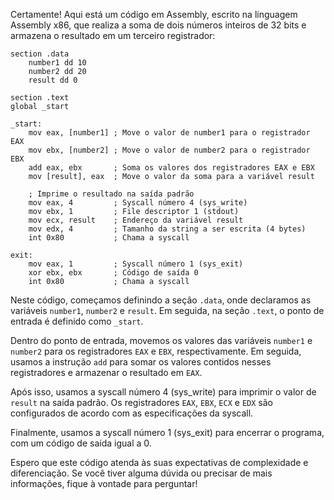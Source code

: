 Certamente! Aqui está um código em Assembly, escrito na linguagem Assembly x86, que realiza a soma de dois números inteiros de 32 bits e armazena o resultado em um terceiro registrador:

```assembly
section .data
    number1 dd 10
    number2 dd 20
    result dd 0

section .text
global _start

_start:
    mov eax, [number1] ; Move o valor de number1 para o registrador EAX
    mov ebx, [number2] ; Move o valor de number2 para o registrador EBX
    add eax, ebx       ; Soma os valores dos registradores EAX e EBX
    mov [result], eax  ; Move o valor da soma para a variável result

    ; Imprime o resultado na saída padrão
    mov eax, 4         ; Syscall número 4 (sys_write)
    mov ebx, 1         ; File descriptor 1 (stdout)
    mov ecx, result    ; Endereço da variável result
    mov edx, 4         ; Tamanho da string a ser escrita (4 bytes)
    int 0x80           ; Chama a syscall

exit:
    mov eax, 1         ; Syscall número 1 (sys_exit)
    xor ebx, ebx       ; Código de saída 0
    int 0x80           ; Chama a syscall
```

Neste código, começamos definindo a seção `.data`, onde declaramos as variáveis `number1`, `number2` e `result`. Em seguida, na seção `.text`, o ponto de entrada é definido como `_start`.

Dentro do ponto de entrada, movemos os valores das variáveis `number1` e `number2` para os registradores `EAX` e `EBX`, respectivamente. Em seguida, usamos a instrução `add` para somar os valores contidos nesses registradores e armazenar o resultado em `EAX`.

Após isso, usamos a syscall número 4 (sys_write) para imprimir o valor de `result` na saída padrão. Os registradores `EAX`, `EBX`, `ECX` e `EDX` são configurados de acordo com as especificações da syscall. 

Finalmente, usamos a syscall número 1 (sys_exit) para encerrar o programa, com um código de saída igual a 0.

Espero que este código atenda às suas expectativas de complexidade e diferenciação. Se você tiver alguma dúvida ou precisar de mais informações, fique à vontade para perguntar!